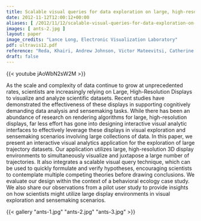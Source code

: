 ```yaml
---
title: Scalable visual queries for data exploration on large, high-resolution 3D displays
date: 2012-11-12T12:00:12+00:00
aliases: [ /2012/11/12/scalable-visual-queries-for-data-exploration-on-large-high-resolution-3d-displays/ ]
images: [ ants-2.jpg ]
layout: paper
image_credits: "Lance Long, Electronic Visualization Laboratory"
pdf: ultravis12.pdf
reference: "Reda, Khairi, Andrew Johnson, Victor Mateevitsi, Catherine Offord, and Jason Leigh. \"Scalable visual queries for data exploration on large, high-resolution 3D displays.\" In 2012 SC Companion: High Performance Computing, Networking Storage and Analysis, pp. 196-205. IEEE, 2012."
draft: false
---
```

{{< youtube jAoWbN2sW2M >}}

As the scale and complexity of data continue to grow at unprecedented rates, scientists are increasingly relying on Large, High-Resolution Displays to visualize and analyze scientific datasets. Recent studies have demonstrated the effectiveness of these displays in supporting cognitively demanding data analysis and sensemaking tasks. While there has been an abundance of research on rendering algorithms for large, high-resolution displays, far less effort has gone into designing interactive visual analytic interfaces to effectively leverage these displays in visual exploration and sensemaking scenarios involving large collections of data. In this paper, we present an interactive visual analytics application for the exploration of large trajectory datasets. Our application utilizes large, high-resolution 3D display environments to simultaneously visualize and juxtapose a large number of trajectories. It also integrates a scalable visual query technique, which can be used to quickly formulate and verify hypotheses, encouraging scientists to contemplate multiple competing theories before drawing conclusions. We evaluate our design within the context of a behavioral ecology case study. We also share our observations from a pilot user study to provide insights on how scientists might utilize large display environments in visual exploration and sensemaking scenarios.

{{< gallery "ants-1.jpg" "ants-2.jpg" "ants-3.jpg" >}}
